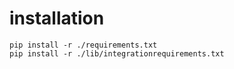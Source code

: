 # installation

```
pip install -r ./requirements.txt
pip install -r ./lib/integrationrequirements.txt
```
